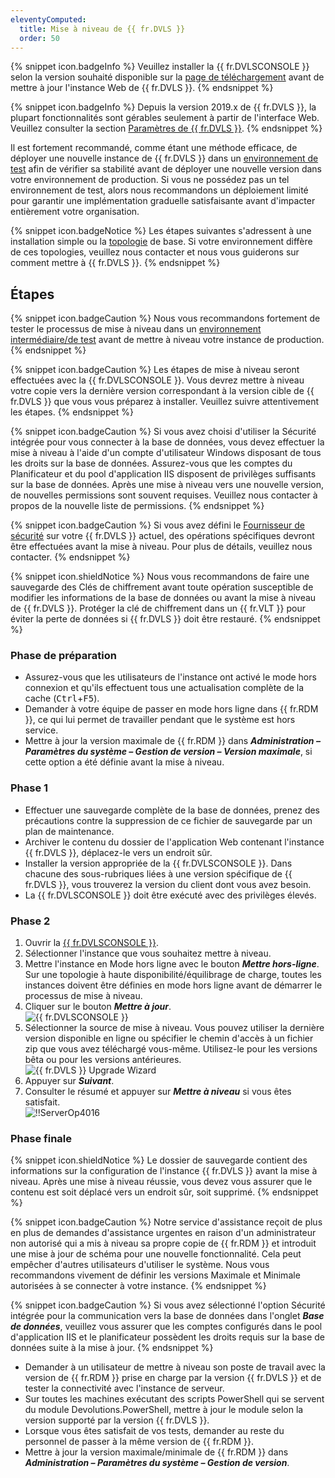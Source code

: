 ```yaml
---
eleventyComputed:
  title: Mise à niveau de {{ fr.DVLS }}
  order: 50
---
```

{% snippet icon.badgeInfo %} 
Veuillez installer la {{ fr.DVLSCONSOLE }} selon la version souhaité disponible sur la [page de téléchargement](https://devolutions.net/fr/server/home/download/) avant de mettre à jour l'instance Web de {{ fr.DVLS }}. 
{% endsnippet %}
 
{% snippet icon.badgeInfo %} 
Depuis la version 2019.x de {{ fr.DVLS }}, la plupart fonctionnalités sont gérables seulement à partir de l'interface Web. Veuillez consulter la section [Paramètres de {{ fr.DVLS }}](/fr/server/web-interface/administration/configuration/server-settings/). 
{% endsnippet %}
 
Il est fortement recommandé, comme étant une méthode efficace, de déployer une nouvelle instance de {{ fr.DVLS }} dans un [environnement de test](/kb/devolutions-server/how-to-articles/create-server-staging-instance/) afin de vérifier sa stabilité avant de déployer une nouvelle version dans votre environnement de production. Si vous ne possédez pas un tel environnement de test, alors nous recommandons un déploiement limité pour garantir une implémentation graduelle satisfaisante avant d'impacter entièrement votre organisation.  

{% snippet icon.badgeNotice %} 
Les étapes suivantes s'adressent à une installation simple ou la [topologie](/fr/server/overview/topologies/) de base. Si votre environnement diffère de ces topologies, veuillez nous contacter et nous vous guiderons sur comment mettre à {{ fr.DVLS }}. 
{% endsnippet %}
 
## Étapes 

{% snippet icon.badgeCaution %} 
Nous vous recommandons fortement de tester le processus de mise à niveau dans un [environnement intermédiaire/de test](/kb/devolutions-server/how-to-articles/create-server-staging-instance/) avant de mettre à niveau votre instance de production. 
{% endsnippet %}
 
{% snippet icon.badgeCaution %} 
Les étapes de mise à niveau seront effectuées avec la {{ fr.DVLSCONSOLE }}. Vous devrez mettre à niveau votre copie vers la dernière version correspondant à la version cible de {{ fr.DVLS }} que vous vous préparez à installer. Veuillez suivre attentivement les étapes. 
{% endsnippet %}
 
{% snippet icon.badgeCaution %} 
Si vous avez choisi d'utiliser la Sécurité intégrée pour vous connecter à la base de données, vous devez effectuer la mise à niveau à l'aide d'un compte d'utilisateur Windows disposant de tous les droits sur la base de données. Assurez-vous que les comptes du Planificateur et du pool d'application IIS disposent de privilèges suffisants sur la base de données. Après une mise à niveau vers une nouvelle version, de nouvelles permissions sont souvent requises. Veuillez nous contacter à propos de la nouvelle liste de permissions. 
{% endsnippet %}
 
{% snippet icon.badgeCaution %} 
Si vous avez défini le [Fournisseur de sécurité](/fr/rdm/windows/commands/administration/settings/security-providers/) sur votre {{ fr.DVLS }} actuel, des opérations spécifiques devront être effectuées avant la mise à niveau. Pour plus de détails, veuillez nous contacter. 
{% endsnippet %}
 
{% snippet icon.shieldNotice %} 
Nous vous recommandons de faire une sauvegarde des Clés de chiffrement avant toute opération susceptible de modifier les informations de la base de données ou avant la mise à niveau de {{ fr.DVLS }}. Protéger la clé de chiffrement dans un {{ fr.VLT }} pour éviter la perte de données si {{ fr.DVLS }} doit être restauré. 
{% endsnippet %}
 
### Phase de préparation 

* Assurez-vous que les utilisateurs de l'instance ont activé le mode hors connexion et qu'ils effectuent tous une actualisation complète de la cache (<kbd>Ctrl</kbd>+<kbd>F5</kbd>).  
* Demander à votre équipe de passer en mode hors ligne dans {{ fr.RDM }}, ce qui lui permet de travailler pendant que le système est hors service.  
* Mettre à jour la version maximale de {{ fr.RDM }} dans ***Administration – Paramètres du système – Gestion de version – Version maximale***, si cette option a été définie avant la mise à niveau.  

### Phase 1 

* Effectuer une sauvegarde complète de la base de données, prenez des précautions contre la suppression de ce fichier de sauvegarde par un plan de maintenance.  
* Archiver le contenu du dossier de l'application Web contenant l'instance {{ fr.DVLS }}, déplacez-le vers un endroit sûr.  
* Installer la version appropriée de la {{ fr.DVLSCONSOLE }}. Dans chacune des sous-rubriques liées à une version spécifique de {{ fr.DVLS }}, vous trouverez la version du client dont vous avez besoin.  
* La {{ fr.DVLSCONSOLE }} doit être exécuté avec des privilèges élevés.  

### Phase 2 

1. Ouvrir la [{{ fr.DVLSCONSOLE }}](/fr/server/management/devolutions-server-console/). 
1. Sélectionner l'instance que vous souhaitez mettre à niveau. 
1. Mettre l'instance en Mode hors ligne avec le bouton ***Mettre hors-ligne***. Sur une topologie à haute disponibilité/équilibrage de charge, toutes les instances doivent être définies en mode hors ligne avant de démarrer le processus de mise à niveau. 
1. Cliquer sur le bouton ***Mettre à jour***.  
![{{ fr.DVLSCONSOLE }}](https://webdevolutions.azureedge.net/docs/fr/server/ServerOp8064.png)  
1. Sélectionner la source de mise à niveau. Vous pouvez utiliser la dernière version disponible en ligne ou spécifier le chemin d'accès à un fichier zip que vous avez téléchargé vous-même. Utilisez-le pour les versions bêta ou pour les versions antérieures.  
![{{ fr.DVLS }} Upgrade Wizard](https://webdevolutions.azureedge.net/docs/fr/server/ServerOp8066.png)  
1. Appuyer sur ***Suivant***. 
1. Consulter le résumé et appuyer sur ***Mettre à niveau*** si vous êtes satisfait.  
![!!ServerOp4016](https://webdevolutions.azureedge.net/docs/fr/server/ServerOp4016.png) 

### Phase finale 

{% snippet icon.shieldNotice %} 
Le dossier de sauvegarde contient des informations sur la configuration de l'instance {{ fr.DVLS }} avant la mise à niveau. Après une mise à niveau réussie, vous devez vous assurer que le contenu est soit déplacé vers un endroit sûr, soit supprimé. 
{% endsnippet %}
 
{% snippet icon.badgeCaution %} 
Notre service d'assistance reçoit de plus en plus de demandes d'assistance urgentes en raison d'un administrateur non autorisé qui a mis à niveau sa propre copie de {{ fr.RDM }} et introduit une mise à jour de schéma pour une nouvelle fonctionnalité. Cela peut empêcher d'autres utilisateurs d'utiliser le système. Nous vous recommandons vivement de définir les versions Maximale et Minimale autorisées à se connecter à votre instance. 
{% endsnippet %}
 
{% snippet icon.badgeCaution %} 
Si vous avez sélectionné l'option Sécurité intégrée pour la communication vers la base de données dans l'onglet ***Base de données***, veuillez vous assurer que les comptes configurés dans le pool d'application IIS et le planificateur possèdent les droits requis sur la base de données suite à la mise à jour. 
{% endsnippet %}
 
* Demander à un utilisateur de mettre à niveau son poste de travail avec la version de {{ fr.RDM }} prise en charge par la version {{ fr.DVLS }} et de tester la connectivité avec l'instance de serveur.
* Sur toutes les machines exécutant des scripts PowerShell qui se servent du module Devolutions.PowerShell, mettre à jour le module selon la version supporté par la version {{ fr.DVLS }}.
* Lorsque vous êtes satisfait de vos tests, demander au reste du personnel de passer à la même version de {{ fr.RDM }}.  
* Mettre à jour la version maximale/minimale de {{ fr.RDM }} dans ***Administration – Paramètres du système – Gestion de version***.  
